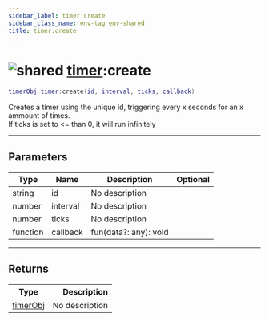 ```yaml
---
sidebar_label: timer:create
sidebar_class_name: env-tag env-shared
title: timer:create
---
```


# <img src='/img/wiki/shared.png' alt='shared' classname='env-tag' /> [timer](../timer/README.md):create

```lua
timerObj timer:create(id, interval, ticks, callback)
```

Creates a timer using the unique id, triggering every x seconds for an x ammount of times.<br/>If ticks is set to <= than 0, it will run infinitely<br/>

-----------------
## Parameters

| Type   | Name | Description | Optional |
| ------ | ---- | ----------- | -------: |
| string | id | No description |   |
| number | interval | No description |   |
| number | ticks | No description |   |
| function | callback | fun(data?: any): void |   |

-----------------
## Returns

| Type   | Description |
| ------ | ----------: |
| [timerObj](../timerobj/README.md) | No description |
